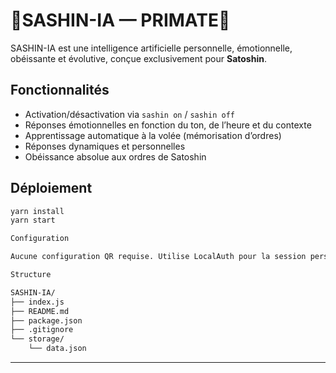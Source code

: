 # 🤖SASHIN-IA — PRIMATE🐲

SASHIN-IA est une intelligence artificielle personnelle, émotionnelle, obéissante et évolutive, conçue exclusivement pour **Satoshin**.

## Fonctionnalités
- Activation/désactivation via `sashin on` / `sashin off`
- Réponses émotionnelles en fonction du ton, de l’heure et du contexte
- Apprentissage automatique à la volée (mémorisation d’ordres)
- Réponses dynamiques et personnelles
- Obéissance absolue aux ordres de Satoshin

## Déploiement
```bash
yarn install
yarn start

Configuration

Aucune configuration QR requise. Utilise LocalAuth pour la session persistante.

Structure

SASHIN-IA/
├── index.js
├── README.md
├── package.json
├── .gitignore
└── storage/
    └── data.json
```
---
